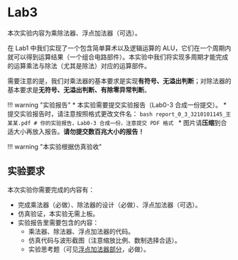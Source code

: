 # Lab3

<!-- !!! danger "本实验并未 release，内容随时都会变化。个人水平有限，如您发现文档中的疏漏欢迎 Issue！" -->

<!-- !!! tip "[Lab3 附件](https://pan.zju.edu.cn/share/fcf9e3f17e35887d2d20394fd4)" -->

本次实验内容为乘除法器、浮点加法器（可选）。

在 Lab1 中我们实现了一个包含简单算术以及逻辑运算的 ALU，它们在一个周期内就可以得到运算结果（一个组合电路部件）。本实验中我们将实现多周期才能完成的运算乘法与除法（尤其是除法）对应的运算部件。

需要注意的是，我们对乘法器的基本要求是实现**有符号、无溢出判断**；对除法器的基本要求是**无符号、无溢出判断、有除零异常判断**。

!!! warning "实验报告"
    * 本实验需要提交实验报告（Lab0-3 合成一份提交）。
    * 提交实验报告时，请注意按照格式更改文件名：
        ```bash
        report_0_3_3210101145_王某某.pdf # 你的实验报告，Lab0-3 合成一份，注意提交 PDF 格式
        ```
    * 图片请**压缩**到合适大小再放入报告。**请勿提交数百兆大小的报告！**

!!! warning "本实验根据仿真验收"

## 实验要求

本次实验你需要完成的内容有：

* 完成乘法器（必做）、除法器的设计（必做）、浮点加法器（可选）。
* 仿真验证，本实验无需上板。
* 实验报告里需要包含的内容：
    * 乘法器、除法器、浮点加法器的代码。
    * 仿真代码与波形截图（注意缩放比例、数制选择合适）。
    * 实验思考题（可见[浮点加法器部分](./floating_point_adder.md)，必做）。